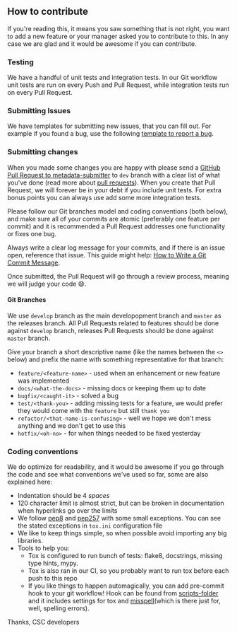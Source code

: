 ## How to contribute

If you're reading this, it means you saw something that is not right, you want to add a new feature or your manager asked you to contribute to this. In any case we are glad and it would be awesome if you can contribute.

### Testing

We have a handful of unit tests and integration tests. In our Git workflow unit tests are run on every Push and Pull Request, while integration tests run on every Pull Request.

### Submitting Issues

We have templates for submitting new issues, that you can fill out. For example if you found a bug, use the following [template to report a bug](https://github.com/CSCfi/metadata-submitter/issues/new?template=bug_report.md).


### Submitting changes

When you made some changes you are happy with please send a [GitHub Pull Request to metadata-submitter](https://github.com/CSCfi/metadata-submitter/pull/new/dev) to `dev` branch with a clear list of what you've done (read more about [pull requests](https://help.github.com/en/articles/about-pull-requests)). When you create that Pull Request, we will forever be in your debt if you include unit tests. For extra bonus points you can always use add some more integration tests.

Please follow our Git branches model and coding conventions (both below), and make sure all of your commits are atomic (preferably one feature per commit) and it is recommended a Pull Request addresses one functionality or fixes one bug.

Always write a clear log message for your commits, and if there is an issue open, reference that issue. This guide might help: [How to Write a Git Commit Message](https://chris.beams.io/posts/git-commit/).

Once submitted, the Pull Request will go through a review process, meaning we will judge your code :smile:.

#### Git Branches

We use `develop` branch as the main developopment branch and `master` as the releases branch.
All Pull Requests related to features should be done against `develop` branch, releases Pull Requests should be done against `master` branch.

Give your branch a short descriptive name (like the names between the `<>` below) and prefix the name with something representative for that branch:

   * `feature/<feature-name>` - used when an enhancement or new feature was implemented
   * `docs/<what-the-docs>` - missing docs or keeping them up to date
   * `bugfix/<caught-it>` - solved a bug
   * `test/<thank-you>` - adding missing tests for a feature, we would prefer they would come with the `feature` but still `thank you`
   * `refactor/<that-name-is-confusing>` - well we hope we don't mess anything and we don't get to use this
   * `hotfix/<oh-no>` - for when things needed to be fixed yesterday


### Coding conventions

We do optimize for readability, and it would be awesome if you go through the code and see what conventions we've used so far, some are also explained here:
- Indentation should be 4 *spaces*
- 120 character limit is almost strict, but can be broken in documentation when
 hyperlinks go over the limits
- We follow [pep8](https://www.python.org/dev/peps/pep-0008/) and [pep257](https://www.python.org/dev/peps/pep-0257/) with some small exceptions. You can see the stated exceptions in `tox.ini` configuration file
- We like to keep things simple, so when possible avoid importing any big libraries.
- Tools to help you:
  - Tox is configured to run bunch of tests: flake8, docstrings, missing type hints, mypy.
  - Tox is also ran in our CI, so you probably want to run tox before each push to this repo
  - If you like things to happen automagically, you can add pre-commit hook to your git workflow! Hook can be found from [scripts-folder](scripts) and it includes settings for tox and [misspell](https://github.com/client9/misspell)(which is there just for, well, spelling errors).

Thanks,
CSC developers
